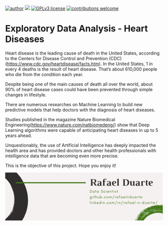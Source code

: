 [![author](https://img.shields.io/badge/author-rafaelnduarte-red.svg)](https://www.linkedin.com/in/rafael-n-duarte) [![](https://img.shields.io/badge/python-3.5+-blue.svg)](https://www.python.org/downloads/release/python-365/) [![GPLv3 license](https://img.shields.io/badge/License-GPLv3-blue.svg)](http://perso.crans.org/besson/LICENSE.html) [![contributions welcome](https://img.shields.io/badge/contributions-welcome-brightgreen.svg?style=flat)](https://github.com/rafaelnduarte/Titanic_Kaggle/issues)

# Exploratory Data Analysis - Heart Diseases

Heart disease is the leading cause of death in the United States, according to the Centers for Disease Control and Prevention (CDC)(https://www.cdc.gov/heartdisease/facts.htm). In the United States, 1 in every 4 deaths is the result of heart disease. That’s about 610,000 people who die from the condition each year.


Despite being one of the main causes of death all over the world, about 90% of heart disease cases could have been prevented through simple changes in lifestyle.

There are numerous researches on Machine Learning to build new predictive models that help doctors with the diagnosis of heart diseases.

Studies published in the magazine Nature Biomedical Engineering(https://www.nature.com/natbiomedeng/) show that Deep Learning algorithms were capable of anticipating heart diseases in up to 5 years ahead.

Unquestionably, the use of Artificial Intelligence has deeply impacted the health area and has provided doctors and other health professionals with intelligence data that are becoming even more precise.

This is the objective of this project. Hope you enjoy it!

<p align="center" >
  <img src="data/img/rafaelnd_ds.png" >
</p>
